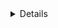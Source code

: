 ﻿<details>
<summary>Details</summary>

## Note

V1

## Schema

![Sequence diagram](Diagrams/main.svg)

## Algorithm

</details>